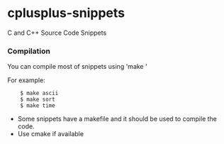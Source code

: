 # cplusplus-snippets
C and C++ Source Code Snippets

### Compilation

You can compile most of snippets using 'make <name-of-file-without-extension>'

For example:

        $ make ascii
        $ make sort
        $ make time

* Some snippets have a makefile and it should be used to compile the code.
* Use cmake if available
 

